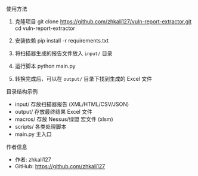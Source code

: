 
使用方法
1. 克隆项目
   git clone https://github.com/zhkali127/vuln-report-extractor.git
   cd vuln-report-extractor

2. 安装依赖
   pip install -r requirements.txt

3. 将扫描器生成的报告文件放入 `input/` 目录

4. 运行脚本
   python main.py

5. 转换完成后，可以在 `output/` 目录下找到生成的 Excel 文件

目录结构示例
- input/                存放扫描器报告 (XML/HTML/CSV/JSON)
- output/               存放最终结果 Excel 文件
- macros/               存放 Nessus/绿盟 宏文件 (xlsm)
- scripts/              各类处理脚本
- main.py               主入口

作者信息
- 作者: zhkali127
- GitHub: https://github.com/zhkali127
